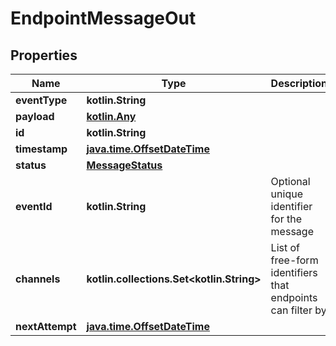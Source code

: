 
# EndpointMessageOut

## Properties
Name | Type | Description | Notes
------------ | ------------- | ------------- | -------------
**eventType** | **kotlin.String** |  | 
**payload** | [**kotlin.Any**](.md) |  | 
**id** | **kotlin.String** |  | 
**timestamp** | [**java.time.OffsetDateTime**](java.time.OffsetDateTime.md) |  | 
**status** | [**MessageStatus**](MessageStatus.md) |  | 
**eventId** | **kotlin.String** | Optional unique identifier for the message |  [optional]
**channels** | **kotlin.collections.Set&lt;kotlin.String&gt;** | List of free-form identifiers that endpoints can filter by |  [optional]
**nextAttempt** | [**java.time.OffsetDateTime**](java.time.OffsetDateTime.md) |  |  [optional]



